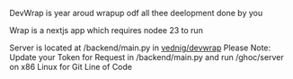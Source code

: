 DevWrap is year aroud wrapup odf all thee deelopment done by you

Wrap is a nextjs app which requires nodee 23 to run

Server is located at /backend/main.py in [vednig/devwrap](https://github.com/vednig/devwrap) 
Please Note: Update your Token for Request in /backend/main.py and run /ghoc/server on x86 Linux for Git Line of Code

